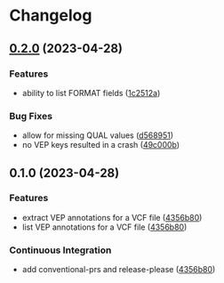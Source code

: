 # Changelog

## [0.2.0](https://github.com/maehler/veppy/compare/v0.1.0...v0.2.0) (2023-04-28)


### Features

* ability to list FORMAT fields ([1c2512a](https://github.com/maehler/veppy/commit/1c2512acf69445b919190756e490fcadb503db81))


### Bug Fixes

* allow for missing QUAL values ([d568951](https://github.com/maehler/veppy/commit/d568951f7c8f63ff10cffe115f57c3ec5146c3c3))
* no VEP keys resulted in a crash ([49c000b](https://github.com/maehler/veppy/commit/49c000ba695549bb2b83395074db6b3a6664c42e))

## 0.1.0 (2023-04-28)


### Features

* extract VEP annotations for a VCF file ([4356b80](https://github.com/maehler/veppy/commit/4356b80991506b57c21afb10511b26d80e3e70fc))
* list VEP annotations for a VCF file ([4356b80](https://github.com/maehler/veppy/commit/4356b80991506b57c21afb10511b26d80e3e70fc))


### Continuous Integration

* add conventional-prs and release-please ([4356b80](https://github.com/maehler/veppy/commit/4356b80991506b57c21afb10511b26d80e3e70fc))
